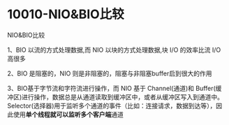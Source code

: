 # 10010-NIO&BIO比较

NIO&BIO比较

1、BIO 以流的方式处理数据,而 NIO 以块的方式处理数据,块 I/O 的效率比流 I/O 高很多

2、BIO 是阻塞的，NIO 则是非阻塞的，阻塞与非阻塞buffer启到很大的作用

3、BIO基于字节流和字符流进行操作，而 NIO 基于 Channel(通道)和 Buffer(缓冲区)进行操作，数据总是从通道读取到缓冲区中，或者从缓冲区写入到通道中。Selector(选择器)用于监听多个通道的事件（比如：连接请求，数据到达等），因此使用**单个线程就可以监听多个客户端**通道